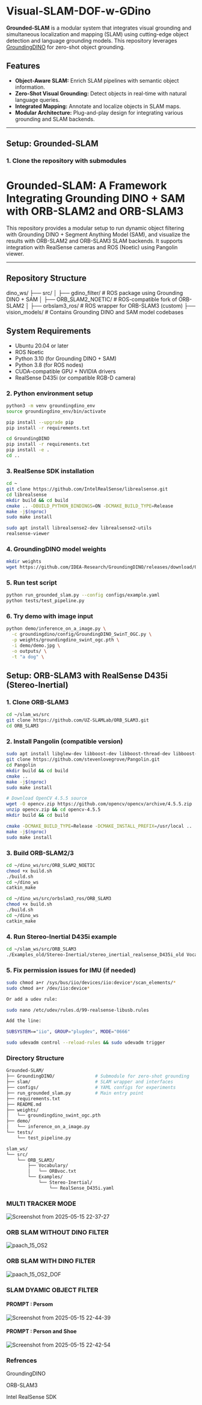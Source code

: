 # Visual-SLAM-DOF-w-GDino

**Grounded-SLAM** is a modular system that integrates visual grounding and simultaneous localization and mapping (SLAM) using cutting-edge object detection and language grounding models. This repository leverages [GroundingDINO](https://github.com/IDEA-Research/GroundingDINO) for zero-shot object grounding.

## Features

- **Object-Aware SLAM:** Enrich SLAM pipelines with semantic object information.
- **Zero-Shot Visual Grounding:** Detect objects in real-time with natural language queries.
- **Integrated Mapping:** Annotate and localize objects in SLAM maps.
- **Modular Architecture:** Plug-and-play design for integrating various grounding and SLAM backends.

---

## Setup: Grounded-SLAM

### 1. Clone the repository with submodules

# Grounded-SLAM: A Framework Integrating Grounding DINO + SAM with ORB-SLAM2 and ORB-SLAM3

This repository provides a modular setup to run dynamic object filtering with Grounding DINO + Segment Anything Model (SAM), and visualize the results with ORB-SLAM2 and ORB-SLAM3 SLAM backends. It supports integration with RealSense cameras and ROS (Noetic) using Pangolin viewer.

---

## Repository Structure
dino_ws/
├── src/
│ ├── gdino_filter/ # ROS package using Grounding DINO + SAM
│ ├── ORB_SLAM2_NOETIC/ # ROS-compatible fork of ORB-SLAM2
│ ├── orbslam3_ros/ # ROS wrapper for ORB-SLAM3 (custom)
├── vision_models/ # Contains Grounding DINO and SAM model codebases

## System Requirements

- Ubuntu 20.04 or later
- ROS Noetic
- Python 3.10 (for Grounding DINO + SAM)
- Python 3.8 (for ROS nodes)
- CUDA-compatible GPU + NVIDIA drivers
- RealSense D435i (or compatible RGB-D camera)
  
### 2. Python environment setup

```bash
python3 -m venv groundingdino_env
source groundingdino_env/bin/activate

pip install --upgrade pip
pip install -r requirements.txt

cd GroundingDINO
pip install -r requirements.txt
pip install -e .
cd ..
```

### 3. RealSense SDK installation
```bash
cd ~
git clone https://github.com/IntelRealSense/librealsense.git
cd librealsense
mkdir build && cd build
cmake .. -DBUILD_PYTHON_BINDINGS=ON -DCMAKE_BUILD_TYPE=Release
make -j$(nproc)
sudo make install

sudo apt install librealsense2-dev librealsense2-utils
realsense-viewer
```

### 4. GroundingDINO model weights
```bash
mkdir weights
wget https://github.com/IDEA-Research/GroundingDINO/releases/download/0.1.0/groundingdino_swint_ogc.pth -P weights/
```

### 5. Run test script
```bash
python run_grounded_slam.py --config configs/example.yaml
python tests/test_pipeline.py
```
### 6. Try demo with image input
```bash
python demo/inference_on_a_image.py \
  -c groundingdino/config/GroundingDINO_SwinT_OGC.py \
  -p weights/groundingdino_swint_ogc.pth \
  -i demo/demo.jpg \
  -o outputs/ \
  -t "a dog" \
```

## Setup: ORB-SLAM3 with RealSense D435i (Stereo-Inertial)

### 1. Clone ORB-SLAM3
```bash
cd ~/slam_ws/src
git clone https://github.com/UZ-SLAMLab/ORB_SLAM3.git
cd ORB_SLAM3
```
### 2. Install Pangolin (compatible version)
```bash
sudo apt install libglew-dev libboost-dev libboost-thread-dev libboost-filesystem-dev
git clone https://github.com/stevenlovegrove/Pangolin.git
cd Pangolin
mkdir build && cd build
cmake ..
make -j$(nproc)
sudo make install

# Download OpenCV 4.5.5 source
wget -O opencv.zip https://github.com/opencv/opencv/archive/4.5.5.zip
unzip opencv.zip && cd opencv-4.5.5
mkdir build && cd build

cmake -DCMAKE_BUILD_TYPE=Release -DCMAKE_INSTALL_PREFIX=/usr/local ..
make -j$(nproc)
sudo make install

```
### 3. Build ORB-SLAM2/3

```bash
cd ~/dino_ws/src/ORB_SLAM2_NOETIC
chmod +x build.sh
./build.sh
cd ~/dino_ws
catkin_make
```

```bash
cd ~/dino_ws/src/orbslam3_ros/ORB_SLAM3
chmod +x build.sh
./build.sh
cd ~/dino_ws
catkin_make
```
### 4. Run Stereo-Inertial D435i example
```bash
cd ~/slam_ws/src/ORB_SLAM3
./Examples_old/Stereo-Inertial/stereo_inertial_realsense_D435i_old Vocabulary/ORBvoc.txt Examples/Stereo-Inertial/RealSense_D435i.yaml
```

### 5. Fix permission issues for IMU (if needed)
```bash
sudo chmod a+r /sys/bus/iio/devices/iio:device*/scan_elements/*
sudo chmod a+r /dev/iio:device*

Or add a udev rule:

sudo nano /etc/udev/rules.d/99-realsense-libusb.rules

Add the line:

SUBSYSTEM=="iio", GROUP="plugdev", MODE="0666"

sudo udevadm control --reload-rules && sudo udevadm trigger

```
### Directory Structure
```bash
Grounded-SLAM/
├── GroundingDINO/               # Submodule for zero-shot grounding
├── slam/                        # SLAM wrapper and interfaces
├── configs/                     # YAML configs for experiments
├── run_grounded_slam.py         # Main entry point
├── requirements.txt
├── README.md
├── weights/
│   └── groundingdino_swint_ogc.pth
├── demo/
│   └── inference_on_a_image.py
└── tests/
    └── test_pipeline.py

slam_ws/
└── src/
    └── ORB_SLAM3/
        ├── Vocabulary/
        │   └── ORBvoc.txt
        └── Examples/
            └── Stereo-Inertial/
                └── RealSense_D435i.yaml
```
### MULTI TRACKER MODE
![Screenshot from 2025-05-15 22-37-27](https://github.com/user-attachments/assets/33db865c-8fef-4f38-81c8-48ac65d7926d)

### ORB SLAM WITHOUT DINO FILTER
![paach_15_OS2](https://github.com/user-attachments/assets/f5215ce9-451f-4f21-8254-f2e76264c7e0)

### ORB SLAM WITH DINO FILTER
![paach_15_OS2_DOF](https://github.com/user-attachments/assets/f1e8c7b4-fd02-46bf-9a30-578ad57ee733)

### SLAM DYAMIC OBJECT FILTER
#### PROMPT : Persom
![Screenshot from 2025-05-15 22-44-39](https://github.com/user-attachments/assets/892895a0-c664-4945-9140-f9e1f167253e)

#### PROMPT : Person and Shoe
![Screenshot from 2025-05-15 22-42-54](https://github.com/user-attachments/assets/39eeb20f-d8dc-4e09-a23e-f1fc0d7b1fdf)


### Refrences
GroundingDINO

ORB-SLAM3

Intel RealSense SDK







  

